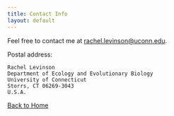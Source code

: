 ```yaml
---
title: Contact Info
layout: default
---
```


Feel free to contact me at <rachel.levinson@uconn.edu>.

Postal address:

    Rachel Levinson  
    Department of Ecology and Evolutionary Biology  
    University of Connecticut  
    Storrs, CT 06269-3043  
    U.S.A.

[Back to Home](/)
